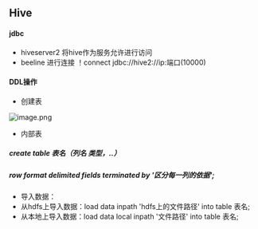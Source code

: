 ## Hive
#### jdbc
* hiveserver2 将hive作为服务允许进行访问
* beeline 进行连接 ！connect jdbc://hive2://ip:端口(10000)
#### DDL操作
* 创建表

 ![image.png](https://upload-images.jianshu.io/upload_images/14466577-8445a330d0d7667b.png?imageMogr2/auto-orient/strip%7CimageView2/2/w/1240)
 * 内部表
 ##### create table 表名（列名 类型，..）
 ##### row format delimited fields terminated by '区分每一列的依据';
*  导入数据：
  * 从hdfs上导入数据：load data inpath 'hdfs上的文件路径' into table 表名;
  * 从本地上导入数据：load data local inpath '文件路径' into table 表名;
